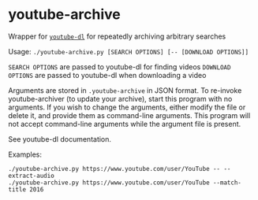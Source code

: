 # youtube-archive
Wrapper for [`youtube-dl`](https://rg3.github.io/youtube-dl/) for repeatedly archiving arbitrary searches

Usage: `./youtube-archive.py [SEARCH OPTIONS] [-- [DOWNLOAD OPTIONS]]`

`SEARCH OPTIONS` are passed to youtube-dl for finding videos
`DOWNLOAD OPTIONS` are passed to youtube-dl when downloading a video

Arguments are stored in `.youtube-archive` in JSON format. To re-invoke
youtube-archiver (to update your archive), start this program with no
arguments. If you wish to change the arguments, either modify the file or
delete it, and provide them as command-line arguments. This program will not
accept command-line arguments while the argument file is present.

See youtube-dl documentation.

Examples:
```
./youtube-archive.py https://www.youtube.com/user/YouTube -- --extract-audio
./youtube-archive.py https://www.youtube.com/user/YouTube --match-title 2016
```
